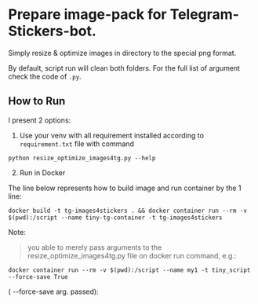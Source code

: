 # Prepare image-pack for Telegram-Stickers-bot.

Simply resize & optimize images in directory to the special png format.

By default, script run will clean both folders. For the full list of argument check the code of `.py`.

## How to Run
I present 2 options:
1. Use your venv with all requirement installed according to `requirement.txt` file with command
```
python resize_optimize_images4tg.py --help
```

2. Run in Docker

The line below represents how to build image and run container by the 1 line:
```
docker build -t tg-images4stickers . && docker container run --rm -v $(pwd):/script --name tiny-tg-container -t tg-images4stickers
```
Note:
> you able to merely pass arguments to the resize_optimize_images4tg.py file on docker run command, e.g.:
```
docker container run --rm -v $(pwd):/script --name my1 -t tiny_script --force-save True
```
( --force-save arg. passed):
